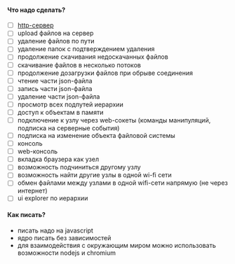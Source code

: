 #### Что надо сделать?
- [ ] [http-сервер](docs/http-server.md)
- [ ] upload файлов на сервер  
- [ ] удаление файлов по пути  
- [ ] удаление папок с подтверждением удаления  
- [ ] продолжение скачивания недоскачанных файлов  
- [ ] скачивание файлов в несколько потоков  
- [ ] продолжение дозагрузки файлов при обрыве соединения  
- [ ] чтение части json-файла  
- [ ] запись части json-файла  
- [ ] удаление части json-файла  
- [ ] просмотр всех подпутей иерархии  
- [ ] доступ к объектам в памяти
- [ ] подключение к узлу через web-сокеты (команды манипуляций, подписка на серверные события)  
- [ ] подписка на изменение объекта файловой системы  
- [ ] консоль  
- [ ] web-консоль  
- [ ] вкладка браузера как узел  
- [ ] возможность подчиниться другому узлу  
- [ ] возможность найти другие узлы в одной wi-fi сети  
- [ ] обмен файлами между узлами в одной wifi-сети напрямую (не через интернет)  
- [ ] ui explorer по иерархии  

#### Как писать?   
- писать надо на javascript  
- ядро писать без зависимостей
- для взаимодействия с окружающим миром можно использовать возможности nodejs и chromium  
